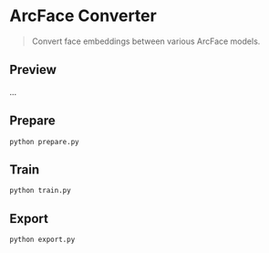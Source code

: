 ArcFace Converter
=================

> Convert face embeddings between various ArcFace models.


Preview
-------

...


Prepare
-------

```
python prepare.py
```


Train
-----

```
python train.py
```


Export
-----

```
python export.py
```

